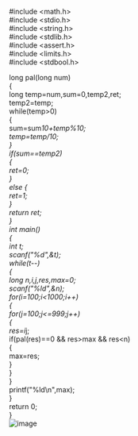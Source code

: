 #include <math.h>  
#include <stdio.h>  
#include <string.h>  
#include <stdlib.h>  
#include <assert.h>  
#include <limits.h>  
#include <stdbool.h>  

  
  long pal(long num)  
  {  
  long temp=num,sum=0,temp2,ret;  
  temp2=temp;  
  while(temp>0)  
  {  
  sum=sum*10+temp%10;  
  temp=temp/10;  
  }  
  if(sum==temp2)  
  {  
  ret=0;  
  }  
  else {  
  ret=1;  
  }  
  return ret;  
  }  
int main()  
        {  
        int t;   
        scanf("%d",&t);  
        while(t--)  
        {  
        long n,i,j,res,max=0;   
        scanf("%ld",&n);  
        for(i=100;i<1000;i++)  
        {  
        for(j=100;j<=999;j++)  
        {  
        res=i*j;  
        if(pal(res)==0 && res>max && res<n)  
        {  
        max=res;  
        }  
        }  
        }  
        printf("%ld\n",max);  
        }  
        return 0;  
        }  
        ![image](https://user-images.githubusercontent.com/117881871/206479078-2532f45b-b905-4cf5-bdc2-bec7ce33448e.png)  
       
